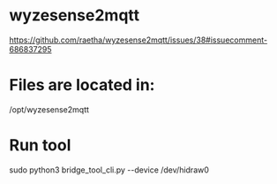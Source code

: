 # wyzesense2mqtt

https://github.com/raetha/wyzesense2mqtt/issues/38#issuecomment-686837295

# Files are located in:
/opt/wyzesense2mqtt 


# Run tool
sudo python3 bridge_tool_cli.py --device /dev/hidraw0

